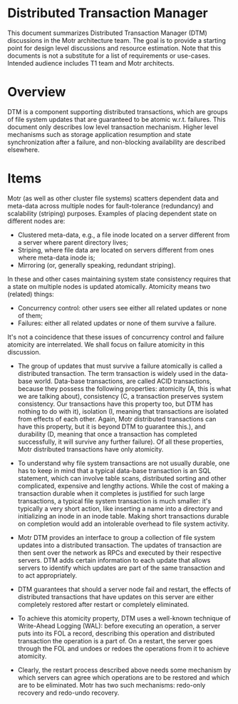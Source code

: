# Distributed Transaction Manager
This document summarizes Distributed Transaction Manager (DTM) discussions in the Motr architecture team. The goal is to provide a starting point for design level discussions and resource estimation. Note that this documents is not a substitute for a list of requirements or use-cases. Intended audience includes T1 team and Motr architects.

# Overview
DTM is a component supporting distributed transactions, which are groups of file system updates that are guaranteed to be atomic w.r.t. failures. This document only describes low level transaction mechanism. Higher level mechanisms such as storage application resumption and state synchronization after a failure, and non-blocking availability are described elsewhere.

# Items
Motr (as well as other cluster file systems) scatters dependent data and meta-data across multiple nodes for fault-tolerance (redundancy) and scalability (striping) purposes. Examples of placing dependent state on different nodes are:

+ Clustered meta-data, e.g., a file inode located on a server different from a server where parent directory lives;
+ Striping, where file data are located on servers different from ones where meta-data inode is;
+ Mirroring (or, generally speaking, redundant striping).  

In these and other cases maintaining system state consistency requires that a state on multiple nodes is updated atomically. Atomicity means two (related) things:
+ Concurrency control: other users see either all related updates or none of them;
+ Failures: either all related updates or none of them survive a failure.  

It's not a coincidence that these issues of concurrency control and failure atomicity are interrelated. We shall focus on failure atomicity in this discussion.
+ The group of updates that must survive a failure atomically is called a distributed transaction. The term transaction is widely used in the data-base world. Data-base transactions, are called ACID transactions, because they possess the following properties: atomicity (A, this is what we are talking about), consistency (C, a transaction preserves system consistency. Our transactions have this property too, but DTM has nothing to do with it), isolation (I, meaning that transactions are isolated from effects of each other. Again, Motr distributed transactions can have this property, but it is beyond DTM to guarantee this.), and durability (D, meaning that once a transaction has completed successfully, it will survive any further failure). Of all these properties, Motr distributed transactions have only atomicity.  

+ To understand why file system transactions are not usually durable, one has to keep in mind that a typical data-base transaction is an SQL statement, which can involve table scans, distributed sorting and other complicated, expensive and lengthy actions. While the cost of making a transaction durable when it completes is justified for such large transactions, a typical file system transaction is much smaller: it's typically a very short action, like inserting a name into a directory and initializing an inode in an inode table. Making short transactions durable on completion would add an intolerable overhead to file system activity.

+ Motr DTM provides an interface to group a collection of file system updates into a distributed transaction. The updates of transaction are then sent over the network as RPCs and executed by their respective servers. DTM adds certain information to each update that allows servers to identify which updates are part of the same transaction and to act appropriately.  

+ DTM guarantees that should a server node fail and restart, the effects of distributed transactions that have updates on this server are either completely restored after restart or completely eliminated.  

+ To achieve this atomicity property, DTM uses a well-known technique of Write-Ahead Logging (WAL): before executing an operation, a server puts into its FOL a record, describing this operation and distributed transaction the operation is a part of. On a restart, the server goes through the FOL and undoes or redoes the operations from it to achieve atomicity.  

+ Clearly, the restart process described above needs some mechanism by which servers can agree which operations are to be restored and which are to be eliminated. Motr has two such mechanisms: redo-only recovery and redo-undo recovery.
